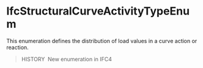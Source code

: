 # IfcStructuralCurveActivityTypeEnum

This enumeration defines the distribution of load values in a curve action or reaction.

> HISTORY&nbsp; New enumeration in IFC4
